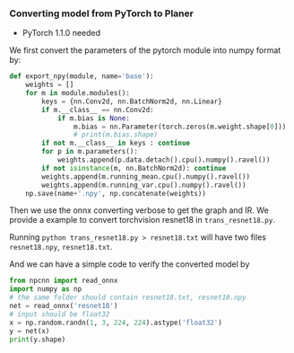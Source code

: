 ### Converting model from PyTorch to Planer

* PyTorch 1.1.0 needed


We first convert the parameters of the pytorch module into numpy format by:
```python
def export_npy(module, name='base'):
    weights = []  
    for m in module.modules():
        keys = {nn.Conv2d, nn.BatchNorm2d, nn.Linear}
        if m.__class__ == nn.Conv2d: 
            if m.bias is None:
                m.bias = nn.Parameter(torch.zeros(m.weight.shape[0]))
                # print(m.bias.shape)
        if not m.__class__ in keys : continue
        for p in m.parameters():
            weights.append(p.data.detach().cpu().numpy().ravel())
        if not isinstance(m, nn.BatchNorm2d): continue
        weights.append(m.running_mean.cpu().numpy().ravel())
        weights.append(m.running_var.cpu().numpy().ravel())
    np.save(name+'.npy', np.concatenate(weights))
```

Then we use the onnx converting verbose to get the graph and IR. We provide a example to convert torchvision resnet18 in ```trans_resnet18.py```.

Running ```python trans_resnet18.py > resnet18.txt``` will have two files ```resnet18.npy```, ```resnet18.txt```.

And we can have a simple code to verify the converted model by
```python
from npcnn import read_onnx
import numpy as np
# the same folder should contain resnet18.txt, resnet18.npy
net = read_onnx('resnet18')
# input should be float32
x = np.random.randn(1, 3, 224, 224).astype('float32')
y = net(x)
print(y.shape)
```
